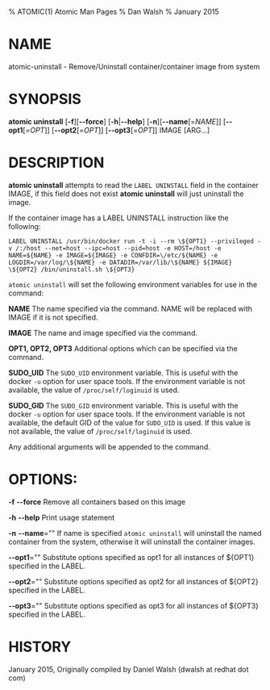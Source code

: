 % ATOMIC(1) Atomic Man Pages
% Dan Walsh
% January 2015
# NAME
atomic-uninstall - Remove/Uninstall container/container image from system

# SYNOPSIS
**atomic uninstall**
[**-f**][**--force**]
[**-h**|**--help**]
[**-n**][**--name**[=*NAME*]]
[**--opt1**[=*OPT*]]
[**--opt2**[=*OPT*]]
[**--opt3**[=*OPT*]]
IMAGE [ARG...]

# DESCRIPTION
**atomic uninstall** attempts to read the `LABEL UNINSTALL` field in the
container IMAGE, if this field does not exist **atomic uninstall** will just
uninstall the image.

If the container image has a LABEL UNINSTALL instruction like the following:

`LABEL UNINSTALL /usr/bin/docker run -t -i --rm \${OPT1} --privileged -v /:/host --net=host --ipc=host --pid=host -e HOST=/host -e NAME=${NAME} -e IMAGE=${IMAGE} -e CONFDIR=\/etc/${NAME} -e LOGDIR=/var/log/\${NAME} -e DATADIR=/var/lib/\${NAME} ${IMAGE} \${OPT2} /bin/uninstall.sh \${OPT3}`

`atomic uninstall` will set the following environment variables for use in the command:

**NAME**
  The name specified via the command.  NAME will be replaced with IMAGE if it is not specified.

**IMAGE**
  The name and image specified via the command.

**OPT1, OPT2, OPT3**
  Additional options which can be specified via the command.

**SUDO_UID**
  The `SUDO_UID` environment variable.  This is useful with the docker `-u` option for user space tools.  If the environment variable is not available, the value of `/proc/self/loginuid` is used.

**SUDO_GID**
  The `SUDO_GID` environment variable.  This is useful with the docker `-u` option for user space tools.  If the environment variable is not available, the default GID of the value for `SUDO_UID` is used.  If this value is not available, the value of `/proc/self/loginuid` is used.

Any additional arguments will be appended to the command.

# OPTIONS:
**-f** **--force**
  Remove all containers based on this image

**-h** **--help**
  Print usage statement

**-n** **--name**=""
   If name is specified `atomic uninstall` will uninstall the named container from the system, otherwise it will uninstall the container images.

**--opt1**=""
   Substitute options specified as opt1 for all instances of ${OPT1} specified
in the LABEL.

**--opt2**=""
   Substitute options specified as opt2 for all instances of ${OPT2} specified
in the LABEL.

**--opt3**=""
   Substitute options specified as opt3 for all instances of ${OPT3} specified
in the LABEL.

# HISTORY
January 2015, Originally compiled by Daniel Walsh (dwalsh at redhat dot com)
